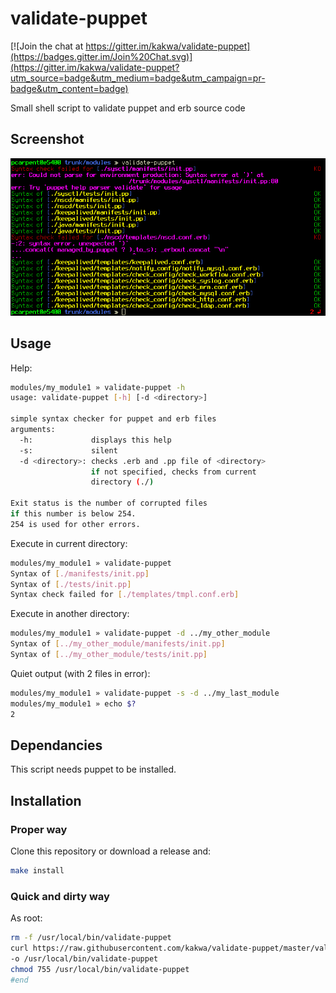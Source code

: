 # validate-puppet

[![Join the chat at https://gitter.im/kakwa/validate-puppet](https://badges.gitter.im/Join%20Chat.svg)](https://gitter.im/kakwa/validate-puppet?utm_source=badge&utm_medium=badge&utm_campaign=pr-badge&utm_content=badge)

Small shell script to validate puppet and erb source code

## Screenshot ##

<img src="https://raw.githubusercontent.com/kakwa/validate-puppet/master/screen.png"/>

## Usage ##

Help:
```bash
modules/my_module1 » validate-puppet -h
usage: validate-puppet [-h] [-d <directory>]

simple syntax checker for puppet and erb files
arguments:
  -h:             displays this help
  -s:             silent
  -d <directory>: checks .erb and .pp file of <directory>
                  if not specified, checks from current
                  directory (./)

Exit status is the number of corrupted files
if this number is below 254.
254 is used for other errors.
```

Execute in current directory:
```bash
modules/my_module1 » validate-puppet
Syntax of [./manifests/init.pp]                                                   OK
Syntax of [./tests/init.pp]                                                       OK
Syntax check failed for [./templates/tmpl.conf.erb]                               KO
```

Execute in another directory:
```bash
modules/my_module1 » validate-puppet -d ../my_other_module
Syntax of [../my_other_module/manifests/init.pp]                                  OK
Syntax of [../my_other_module/tests/init.pp]                                      OK
```

Quiet output (with 2 files in error):
```bash
modules/my_module1 » validate-puppet -s -d ../my_last_module
modules/my_module1 » echo $?
2
```

## Dependancies ##

This script needs puppet to be installed.

## Installation ##


### Proper way ###

Clone this repository or download a release and:

```bash
make install
```

### Quick and dirty way ###

As root:

```bash
rm -f /usr/local/bin/validate-puppet
curl https://raw.githubusercontent.com/kakwa/validate-puppet/master/validate-puppet \
-o /usr/local/bin/validate-puppet
chmod 755 /usr/local/bin/validate-puppet
#end
```
